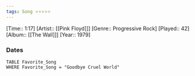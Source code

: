 ```yaml
---
tags: Song ⭐⭐⭐⭐⭐ 
---
```

[Time:: 1:17]
[Artist:: [[Pink Floyd]]]
[Genre:: Progressive Rock]
[Played:: 42]
[Album:: [[The Wall]]]
[Year:: 1979]
### Dates
````dataview
TABLE Favorite_Song
WHERE Favorite_Song = "Goodbye Cruel World"
````